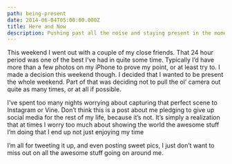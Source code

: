 ```yaml
---
path: being-present
date: 2014-06-04T05:00:00.000Z
title: Here and Now
description: Pushing past all the noise and staying present in the moment.
---
```

This weekend I went out with a couple of my close friends. That 24 hour period was one of the best I’ve had in quite some time. Typically I’d have more than a few photos on my iPhone to prove my point, or at least try to. I made a decision this weekend though. I decided that I wanted to be present the whole weekend. Part of that was deciding not to pull the ol’ camera out quite as many times, or at all if possible.

I’ve spent too many nights worrying about capturing that perfect scene to Instagram or Vine. Don’t think this is a post about me pledging to give up social media for the rest of my life, because it’s not. It’s simply a realization that at times I worry too much about showing the world the awesome stuff I’m doing that I end up not just enjoying my time

I’m all for tweeting it up, and even posting sweet pics, I just don’t want to miss out on all the awesome stuff going on around me.
